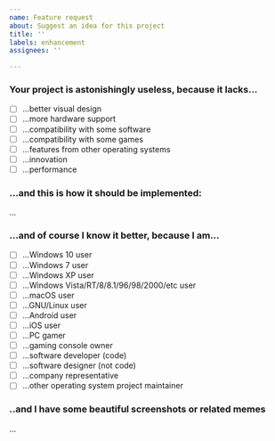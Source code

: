 ```yaml
---
name: Feature request
about: Suggest an idea for this project
title: ''
labels: enhancement
assignees: ''

---
```


### Your project is astonishingly useless, because it lacks...

- [ ] ...better visual design
- [ ] ...more hardware support
- [ ] ...compatibility with some software
- [ ] ...compatibility with some games
- [ ] ...features from other operating systems
- [ ] ...innovation
- [ ] ...performance

### ...and this is how it should be implemented:

...

### ...and of course I know it better, because I am...

- [ ] ...Windows 10 user
- [ ] ...Windows 7 user
- [ ] ...Windows XP user
- [ ] ...Windows Vista/RT/8/8.1/96/98/2000/etc user
- [ ] ...macOS user
- [ ] ...GNU/Linux user
- [ ] ...Android user
- [ ] ...iOS user
- [ ] ...PC gamer
- [ ] ...gaming console owner
- [ ] ...software developer (code)
- [ ] ...software designer (not code)
- [ ] ...company representative
- [ ] ...other operating system project maintainer

### ..and I have some beautiful screenshots or related memes

...
